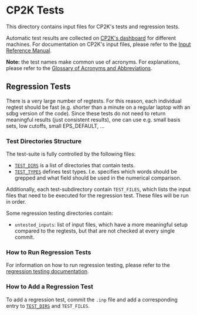 # CP2K Tests

This directory contains input files for CP2K's tests and regression tests.

Automatic test results are collected on [CP2K's dashboard](https://dashboard.cp2k.org) for different
machines. For documentation on CP2K's input files, please refer to the
[Input Reference Manual](https://manual.cp2k.org/).

**Note:** the test names make common use of acronyms. For explanations, please refer to the
[Glossary of Acronyms and Abbreviations](https://www.cp2k.org/acronyms).

## Regression Tests

There is a very large number of regtests. For this reason, each individual regtest should be fast
(e.g. shorter than a minute on a regular laptop with an sdbg version of the code). Since these tests
do not need to return meaningful results (just consistent results), one can use e.g. small basis
sets, low cutoffs, small EPS_DEFAULT, ...

### Test Directories Structure

The test-suite is fully controlled by the following files:

- [`TEST_DIRS`](TEST_DIRS) is a list of directories that contain tests.
- [`TEST_TYPES`](TEST_TYPES) defines test types. I.e. specifies which words should be grepped and
  what field should be used in the numerical comparison.

Additionally, each test-subdirectory contain `TEST_FILES`, which lists the input files that need to
be executed for the regression test. These files will be run in order.

Some regression testing directories contain:

- `untested_inputs`: list of input files, which have a more meaningful setup compared to the
  regtests, but that are not checked at every single commit.

### How to Run Regression Tests

For information on how to run regression testing, please refer to the
[regression testing documentation](https://www.cp2k.org/dev:regtesting).

### How to Add a Regression Test

To add a regression test, commit the `.inp` file and add a corresponding entry to
[`TEST_DIRS`](TEST_DIRS) and `TEST_FILES`.
